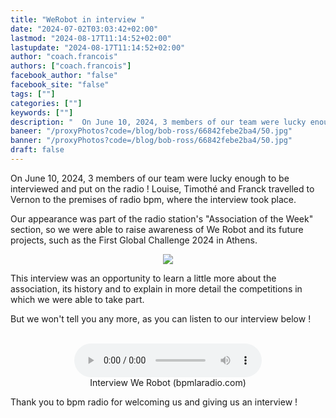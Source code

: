 ```yaml
---
title: "WeRobot in interview "
date: "2024-07-02T03:03:42+02:00"
lastmod: "2024-08-17T11:14:52+02:00"
lastupdate: "2024-08-17T11:14:52+02:00"
author: "coach.francois"
authors: ["coach.francois"]
facebook_author: "false"
facebook_site: "false"
tags: [""]
categories: [""]
keywords: [""]
description: "  On June 10, 2024, 3 members of our team were lucky enough to be interviewed and put on the radio !  "
baneer: "/proxyPhotos?code=/blog/bob-ross/66842febe2ba4/50.jpg"
banner: "/proxyPhotos?code=/blog/bob-ross/66842febe2ba4/50.jpg"
draft: false
---
```

On June 10, 2024, 3 members of our team were lucky enough to be interviewed and put on the radio ! Louise, Timothé and Franck travelled to Vernon to the premises of radio bpm, where the interview took place.

Our appearance was part of the radio station's "Association of the Week" section, so we were able to raise awareness of We Robot and its future projects, such as the First Global Challenge 2024 in Athens.

<center>
<img src="/proxyPhotos?code=/blog/bob-ross/66842febe2ba4/50.jpg">
</center>

This interview was an opportunity to learn a little more about the association, its history and to explain in more detail the competitions in which we were able to take part.

But we won't tell you any more, as you can listen to our interview below !
<br><br>

<center>
<figure>
  	<audio controls src="/posts/ASSO-DE-LA-SEMAINE-We-robot.mp3"></audio>
	<figcaption>Interview We Robot (bpmlaradio.com)</figcaption>
</figure>
</center>

Thank you to bpm radio for welcoming us and giving us an interview !

<!--hyperlien vers une page Web
<a href="https://bpmlaradio.com/association-vernon/"
   title="interview We Robot"></a>-->

    

